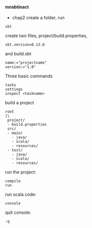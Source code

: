 #### mnsbtinact

- chap2
create a folder, run
```
sbt
```
create two files, project/build.properties,
```
sbt.version=0.13.8
```
and build.sbt
```
name:="projectname"
version:="1.0"
```
Three basic commands
```
tasks
settings
inspect <taskname>
```

build a project
```
root
|\
 project/
 - build.properties
 src/
 - main/
   - java/
   - scala/
   - resources/
 - test/
   - java/
   - scala/
   - resources/
```

run the project:

```
compile
run
```
run scala code:
```
console
```
quit console:
```
:q
```



